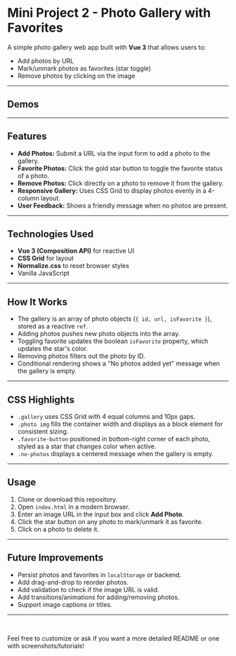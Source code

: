 # Mini Project 2 - Photo Gallery with Favorites

A simple photo gallery web app built with **Vue 3** that allows users to:

- Add photos by URL
- Mark/unmark photos as favorites (star toggle)
- Remove photos by clicking on the image

---

## Demos


---

## Features

- **Add Photos:** Submit a URL via the input form to add a photo to the gallery.
- **Favorite Photos:** Click the gold star button to toggle the favorite status of a photo.
- **Remove Photos:** Click directly on a photo to remove it from the gallery.
- **Responsive Gallery:** Uses CSS Grid to display photos evenly in a 4-column layout.
- **User Feedback:** Shows a friendly message when no photos are present.

---

## Technologies Used

- **Vue 3 (Composition API)** for reactive UI
- **CSS Grid** for layout
- **Normalize.css** to reset browser styles
- Vanilla JavaScript

---

## How It Works

- The gallery is an array of photo objects (`{ id, url, isFavorite }`), stored as a reactive `ref`.
- Adding photos pushes new photo objects into the array.
- Toggling favorite updates the boolean `isFavorite` property, which updates the star's color.
- Removing photos filters out the photo by ID.
- Conditional rendering shows a "No photos added yet" message when the gallery is empty.

---

## CSS Highlights

- `.gallery` uses CSS Grid with 4 equal columns and 10px gaps.
- `.photo img` fills the container width and displays as a block element for consistent sizing.
- `.favorite-button` positioned in bottom-right corner of each photo, styled as a star that changes color when active.
- `.no-photos` displays a centered message when the gallery is empty.

---

## Usage

1. Clone or download this repository.
2. Open `index.html` in a modern browser.
3. Enter an image URL in the input box and click **Add Photo**.
4. Click the star button on any photo to mark/unmark it as favorite.
5. Click on a photo to delete it.

---

## Future Improvements

- Persist photos and favorites in `localStorage` or backend.
- Add drag-and-drop to reorder photos.
- Add validation to check if the image URL is valid.
- Add transitions/animations for adding/removing photos.
- Support image captions or titles.

---

<br>

Feel free to customize or ask if you want a more detailed README or one with screenshots/tutorials!
